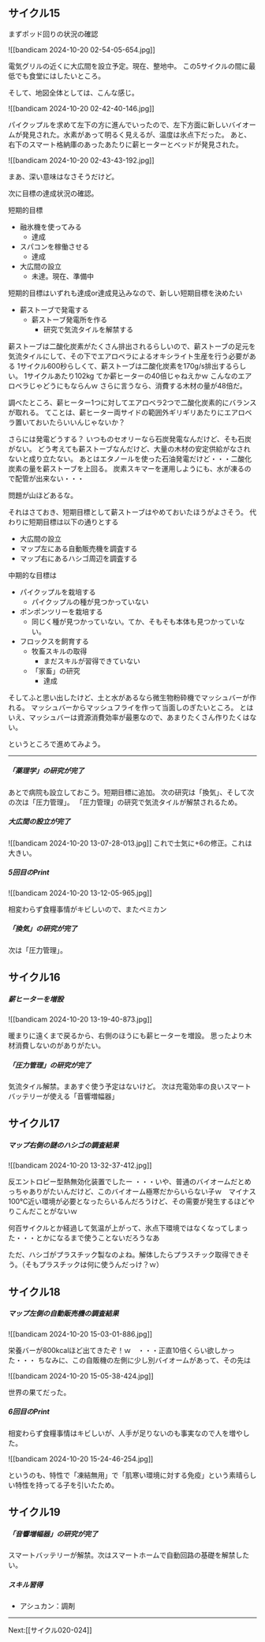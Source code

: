 ## サイクル15

まずポッド回りの状況の確認

![[bandicam 2024-10-20 02-54-05-654.jpg]]

電気グリルの近くに大広間を設立予定。現在、整地中。
この5サイクルの間に最低でも食堂にはしたいところ。

そして、地図全体としては、こんな感じ。

![[bandicam 2024-10-20 02-42-40-146.jpg]]

パイクップルを求めて左下の方に進んでいったので、左下方面に新しいバイオームが発見された。水素があって明るく見えるが、温度は氷点下だった。
あと、右下のスマート格納庫のあったあたりに薪ヒーターとベッドが発見された。

![[bandicam 2024-10-20 02-43-43-192.jpg]]

まあ、深い意味はなさそうだけど。

次に目標の達成状況の確認。

短期的目標

- 融氷機を使ってみる
	- 達成
- スパコンを稼働させる
	- 達成
- 大広間の設立
	- 未達。現在、準備中

短期的目標はいずれも達成or達成見込みなので、新しい短期目標を決めたい

- 薪ストーブで発電する
	- 薪ストーブ発電所を作る
		- 研究で気流タイルを解禁する

薪ストーブは二酸化炭素がたくさん排出されるらしいので、薪ストーブの足元を気流タイルにして、その下でエアロベラによるオキシライト生産を行う必要がある
1サイクル600秒らしくて、薪ストーブは二酸化炭素を170g/s排出するらしい。
1サイクルあたり102kg 
てか薪ヒーターの40倍じゃねえかｗ こんなのエアロベラじゃどうにもならんｗ
さらに言うなら、消費する木材の量が48倍だ。

調べたところ、薪ヒーター1つに対してエアロベラ2つで二酸化炭素的にバランスが取れる。
てことは、薪ヒーター両サイドの範囲外ギリギリあたりにエアロベラ置いておいたらいいんじゃないか？

さらには発電どうする？
いつものセオリーなら石炭発電なんだけど、そも石炭がない。
どう考えても薪ストーブなんだけど、大量の木材の安定供給がなされないと成り立たない。
あとはエタノールを使った石油発電だけど・・・二酸化炭素の量を薪ストーブを上回る。
炭素スキマーを運用しようにも、水が凍るので配管が出来ない・・・

問題が山ほどあるな。

それはさておき、短期目標として薪ストーブはやめておいたほうがよさそう。
代わりに短期目標は以下の通りとする

- 大広間の設立
- マップ左にある自動販売機を調査する
- マップ右にあるハシゴ周辺を調査する


中期的な目標は

- パイクップルを栽培する
	- パイクップルの種が見つかっていない
- ポンポンツリーを栽培する
	- 同じく種が見つかっていない。てか、そもそも本体も見つかっていない。
- フロックスを飼育する
	- 牧畜スキルの取得
		- まだスキルが習得できていない
	- 「家畜」の研究
		- 達成

そしてふと思い出したけど、土と水があるなら微生物粉砕機でマッシュバーが作れる。
マッシュバーからマッシュフライを作って当面しのぎたいところ。
とはいえ、マッシュバーは資源消費効率が最悪なので、あまりたくさん作りたくはない。

というところで進めてみよう。

----

##### 「薬理学」の研究が完了

あとで病院も設立しておこう。短期目標に追加。
次の研究は「換気」、そして次の次は「圧力管理」。
「圧力管理」の研究で気流タイルが解禁されるため。

##### 大広間の設立が完了

![[bandicam 2024-10-20 13-07-28-013.jpg]]
これで士気に+6の修正。これは大きい。

##### 5回目のPrint

![[bandicam 2024-10-20 13-12-05-965.jpg]]

相変わらず食糧事情がキビしいので、またペミカン

##### 「換気」の研究が完了

次は「圧力管理」。

## サイクル16

##### 薪ヒーターを増設

![[bandicam 2024-10-20 13-19-40-873.jpg]]

暖まりに遠くまで戻るから、右側のほうにも薪ヒーターを増設。
思ったより木材消費しないのがありがたい。

##### 「圧力管理」の研究が完了

気流タイル解禁。まあすぐ使う予定はないけど。
次は充電効率の良いスマートバッテリーが使える「音響増幅器」

## サイクル17

##### マップ右側の謎のハシゴの調査結果

![[bandicam 2024-10-20 13-32-37-412.jpg]]

反エントロピー型熱無効化装置でしたー
・・・いや、普通のバイオームだとめっちゃありがたいんだけど、このバイオーム極寒だからいらない子ｗ　マイナス100℃近い環境が必要となったらいるんだろうけど、その需要が発生するほどやりこんだことがないｗ

何百サイクルとか経過して気温が上がって、氷点下環境ではなくなってしまった・・・とかになるまで使うことないだろうなあ

ただ、ハシゴがプラスチック製なのよね。解体したらプラスチック取得できそう。（そもプラスチックは何に使うんだっけ？ｗ）

## サイクル18

##### マップ左側の自動販売機の調査結果

![[bandicam 2024-10-20 15-03-01-886.jpg]]

栄養バーが800kcalほど出てきたぞ！ｗ　・・・正直10倍くらい欲しかった・・・
ちなみに、この自販機の左側に少し別バイオームがあって、その先は

![[bandicam 2024-10-20 15-05-38-424.jpg]]

世界の果てだった。

##### 6回目のPrint

相変わらず食糧事情はキビしいが、人手が足りないのも事実なので人を増やした。

![[bandicam 2024-10-20 15-24-46-254.jpg]]

というのも、特性で「凍結無用」で「肌寒い環境に対する免疫」という素晴らしい特性を持ってる子を引いたため。

## サイクル19

##### 「音響増幅器」の研究が完了

スマートバッテリーが解禁。次はスマートホームで自動回路の基礎を解禁したい。


##### スキル習得

- アシュカン：調剤

----
Next:[[サイクル020-024]]